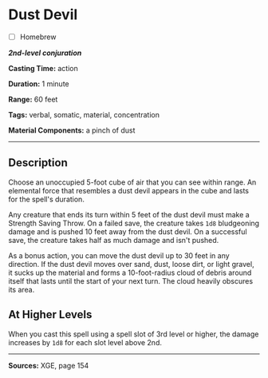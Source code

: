 # Dust Devil

- [ ] Homebrew

***2nd-level conjuration***

**Casting Time:** action

**Duration:** 1 minute

**Range:** 60 feet

**Tags:** verbal, somatic, material, concentration

**Material Components:** a pinch of dust

---

## Description
Choose an unoccupied 5-foot cube of air that you can see within range.
An elemental force that resembles a dust devil appears in the cube and lasts for the spell's duration.

Any creature that ends its turn within 5 feet of the dust devil must make a Strength Saving Throw.
On a failed save, the creature takes `1d8` bludgeoning damage and is pushed 10 feet away from the dust devil.
On a successful save, the creature takes half as much damage and isn't pushed.

As a bonus action, you can move the dust devil up to 30 feet in any direction.
If the dust devil moves over sand, dust, loose dirt, or light gravel, it sucks up the material and forms a 10-foot-radius cloud of debris around itself that lasts until the start of your next turn.
The cloud heavily obscures its area.

## At Higher Levels
When you cast this spell using a spell slot of 3rd level or higher, the damage increases by `1d8` for each slot level above 2nd.

---

**Sources:** XGE, page 154
